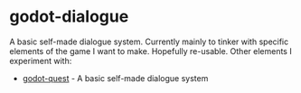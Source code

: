# godot-dialogue

A basic self-made dialogue system. Currently mainly to tinker with specific elements of the game I want to make. Hopefully re-usable.
Other elements I experiment with:

* [godot-quest](https://github.com/KjarrigansGames/godot-quest) - A basic self-made dialogue system
